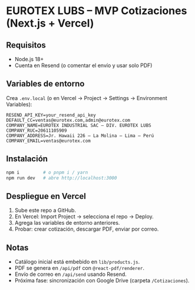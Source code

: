 # EUROTEX LUBS – MVP Cotizaciones (Next.js + Vercel)

## Requisitos
- Node.js 18+
- Cuenta en Resend (o comentar el envío y usar solo PDF)

## Variables de entorno
Crea `.env.local` (o en Vercel → Project → Settings → Environment Variables):
```
RESEND_API_KEY=your_resend_api_key
DEFAULT_CC=ventas@eurotex.com,admin@eurotex.com
COMPANY_NAME=EUROTEX INDUSTRIAL SAC – DIV. EUROTEX LUBS
COMPANY_RUC=20611105909
COMPANY_ADDRESS=Jr. Hawaii 226 – La Molina – Lima – Perú
COMPANY_EMAIL=ventas@eurotex.com
```

## Instalación
```bash
npm i         # o pnpm i / yarn
npm run dev   # abre http://localhost:3000
```

## Despliegue en Vercel
1. Sube este repo a GitHub.
2. En Vercel: Import Project → selecciona el repo → Deploy.
3. Agrega las variables de entorno anteriores.
4. Probar: crear cotización, descargar PDF, enviar por correo.

## Notas
- Catálogo inicial está embebido en `lib/products.js`.
- PDF se genera en `/api/pdf` con `@react-pdf/renderer`.
- Envío de correo en `/api/send` usando Resend.
- Próxima fase: sincronización con Google Drive (carpeta `/Cotizaciones`).

